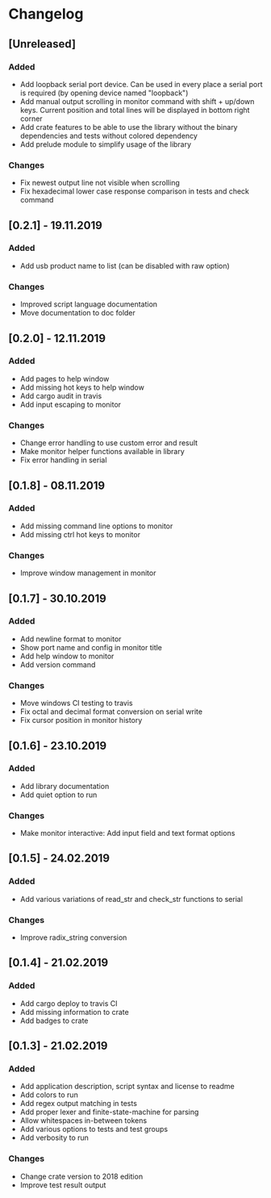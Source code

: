 # Changelog

## [Unreleased]

### Added
- Add loopback serial port device. Can be used in every place a serial port is required (by opening device named "loopback")
- Add manual output scrolling in monitor command with shift + up/down keys. Current position and total lines will be displayed in bottom right corner
- Add crate features to be able to use the library without the binary dependencies and tests without colored dependency
- Add prelude module to simplify usage of the library

### Changes
- Fix newest output line not visible when scrolling
- Fix hexadecimal lower case response comparison in tests and check command

## [0.2.1] - 19.11.2019

### Added
- Add usb product name to list (can be disabled with raw option)

### Changes
- Improved script language documentation
- Move documentation to doc folder

## [0.2.0] - 12.11.2019

### Added
- Add pages to help window
- Add missing hot keys to help window
- Add cargo audit in travis
- Add input escaping to monitor

### Changes
- Change error handling to use custom error and result
- Make monitor helper functions available in library
- Fix error handling in serial

## [0.1.8] - 08.11.2019

### Added
- Add missing command line options to monitor
- Add missing ctrl hot keys to monitor

### Changes
- Improve window management in monitor

## [0.1.7] - 30.10.2019

### Added
- Add newline format to monitor
- Show port name and config in monitor title
- Add help window to monitor
- Add version command

### Changes
- Move windows CI testing to travis
- Fix octal and decimal format conversion on serial write
- Fix cursor position in monitor history

## [0.1.6] - 23.10.2019

### Added
- Add library documentation
- Add quiet option to run

### Changes
- Make monitor interactive: Add input field and text format options

## [0.1.5] - 24.02.2019

### Added
- Add various variations of read_str and check_str functions to serial

### Changes
- Improve radix_string conversion

## [0.1.4] - 21.02.2019

### Added
- Add cargo deploy to travis CI
- Add missing information to crate
- Add badges to crate

## [0.1.3] - 21.02.2019

### Added
- Add application description, script syntax and license to readme
- Add colors to run
- Add regex output matching in tests
- Add proper lexer and finite-state-machine for parsing
- Allow whitespaces in-between tokens
- Add various options to tests and test groups
- Add verbosity to run

### Changes
- Change crate version to 2018 edition
- Improve test result output
